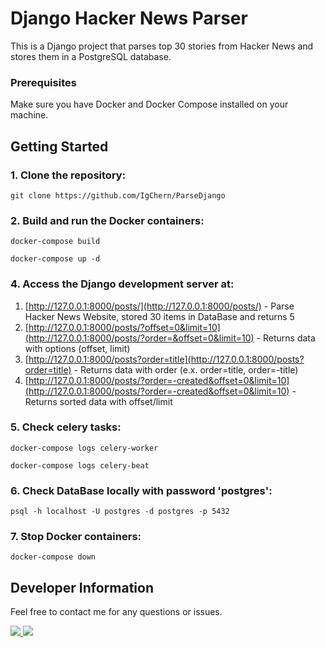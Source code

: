 # Django Hacker News Parser

This is a Django project that parses top 30 stories from Hacker News and stores them in a PostgreSQL database.

### Prerequisites

Make sure you have Docker and Docker Compose installed on your machine.

## Getting Started

### 1. Clone the repository:

    git clone https://github.com/IgChern/ParseDjango

### 2. Build and run the Docker containers:

    docker-compose build

    docker-compose up -d

### 4. Access the Django development server at:  
1. [http://127.0.0.1:8000/posts/](http://127.0.0.1:8000/posts/) - Parse Hacker News Website, stored 30 items in DataBase and returns 5  
2. [http://127.0.0.1:8000/posts/?offset=0&limit=10](http://127.0.0.1:8000/posts/?order=&offset=0&limit=10) - Returns data with options (offset, limit)  
3. [http://127.0.0.1:8000/posts?order=title](http://127.0.0.1:8000/posts?order=title) - Returns data with order (e.x. order=title, order=-title)  
4. [http://127.0.0.1:8000/posts/?order=-created&offset=0&limit=10](http://127.0.0.1:8000/posts/?order=-created&offset=0&limit=10) - Returns sorted data with offset/limit  

### 5. Check celery tasks:

    docker-compose logs celery-worker
    
    docker-compose logs celery-beat

### 6. Check DataBase locally with password 'postgres':

    psql -h localhost -U postgres -d postgres -p 5432

### 7. Stop Docker containers:

    docker-compose down



## Developer Information

Feel free to contact me for any questions or issues.

<a href="https://t.me/Igareokay" >
<img src="https://img.shields.io/badge/Telegram-2CA5E0?style=for-the-badge&logo=telegram&logoColor=white"/>
</a>
<a href="mailto:igchern95@gmail.com" >
<img src="https://img.shields.io/badge/Gmail-D14836?style=for-the-badge&logo=gmail&logoColor=white"/>
</a>